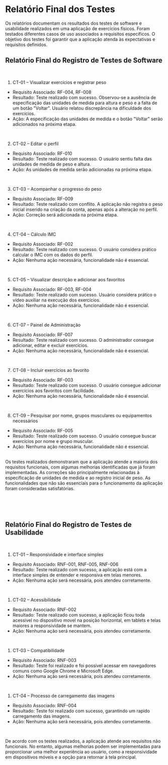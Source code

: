 # Relatório Final dos Testes

Os relatórios documentam os resultados dos testes de software e usabilidade realizados em uma aplicação de exercícios físicos. Foram testados diferentes casos de uso associados a requisitos específicos. O objetivo dos testes foi garantir que a aplicação atenda às expectativas e requisitos definidos.

## Relatório Final do Registro de Testes de Software
<br>

1. CT-01 – Visualizar exercícios e registrar peso
- Requisito Associado: RF-004, RF-008
- Resultado: Teste realizado com sucesso. Observou-se a ausência de especificação das unidades de medida para altura e peso e a falta de um botão "Voltar". Usuário relatou discrepância na dificuldade dos exercícios.
- Ação: A especificação das unidades de medida e o botão "Voltar" serão adicionados na próxima etapa.
<br>

2. CT-02 – Editar o perfil
- Requisito Associado: RF-010
- Resultado: Teste realizado com sucesso. O usuário sentiu falta das unidades de medida de peso e altura.
- Ação: As unidades de medida serão adicionadas na próxima etapa.
<br>

3. CT-03 – Acompanhar o progresso do peso
- Requisito Associado: RF-009
- Resultado: Teste realizado com conflito. A aplicação não registra o peso inicial inserido na criação da conta, apenas após a alteração no perfil.
- Ação: Correção será adicionada na próxima etapa.
<br>

4. CT-04 – Cálculo IMC
- Requisito Associado: RF-002
- Resultado: Teste realizado com sucesso. O usuário considera prático calcular o IMC com os dados do perfil.
- Ação: Nenhuma ação necessária, funcionalidade não é essencial.
<br>

5. CT-05 – Visualizar descrição e adicionar aos favoritos
- Requisito Associado: RF-003, RF-004
- Resultado: Teste realizado com sucesso. Usuário considera prático o vídeo auxiliar na execução dos exercícios.
- Ação: Nenhuma ação necessária, funcionalidade não é essencial.
<br>

6. CT-07 – Painel de Administração
- Requisito Associado: RF-007
- Resultado: Teste realizado com sucesso. O administrador consegue adicionar, editar e excluir exercícios.
- Ação: Nenhuma ação necessária, funcionalidade não é essencial.
<br>

7. CT-08 – Incluir exercícios ao favorito
- Requisito Associado: RF-003
- Resultado: Teste realizado com sucesso. O usuário consegue adicionar exercícios aos favoritos com facilidade.
- Ação: Nenhuma ação necessária, funcionalidade não é essencial.
<br>

8. CT-09 – Pesquisar por nome, grupos musculares ou equipamentos necessários
- Requisito Associado: RF-005
- Resultado: Teste realizado com sucesso. O usuário consegue buscar exercícios por nome e grupo muscular.
- Ação: Nenhuma ação necessária, funcionalidade não é essencial.

<br>
Os testes realizados demonstraram que a aplicação atende a maioria dos requisitos funcionais, com algumas melhorias identificadas que já foram implementadas. As correções são principalmente relacionadas à especificação de unidades de medida e ao registro inicial de peso. As funcionalidades que não são essenciais para o funcionamento da aplicação foram consideradas satisfatórias.

<br><br><br>

## Relatório Final do Registro de Testes de Usabilidade
<br>

1. CT-01 – Responsividade e interface simples
- Requisito Associado: RNF-001, RNF-005, RNF-006
- Resultado: Teste realizado com sucesso, a aplicação está com a interface simples de entender e responsiva em telas menores.
- Ação: Nenhuma ação será necessária, pois atendeu corretamente.
<br>

1. CT-02 – Acessibilidade
- Requisito Associado: RNF-002
- Resultado: Teste realizado com sucesso, a aplicação ficou toda acessivel no dispositivo movel na posição horizontal, em tablets e telas maiores a responsividade se mantem.
- Ação: Nenhuma ação será necessária, pois atendeu corretamente.
<br>

1. CT-03 – Compatibilidade
- Requisito Associado: RNF-003
- Resultado: Teste foi realizado e foi possivel acessar em navegadores comuns como Google Chrome e Microsoft Edge.
- Ação: Nenhuma ação será necessária, pois atendeu corretamente.
<br>

1. CT-04 – Processo de carregamento das imagens
- Requisito Associado: RNF-004
- Resultado: Teste foi realizado com sucesso, garantindo um rapido carregamento das imagens.
- Ação: Nenhuma ação será necessária, pois atendeu corretamente.
<br>

De acordo com os testes realizados, a aplicação atende aos requisitos não funcionais. No entanto, algumas melhorias podem ser implementadas para proporcionar uma melhor experiência ao usuário, como a responsividade em dispositivos móveis e a opção para retornar à tela principal.

<br> <br>
 
